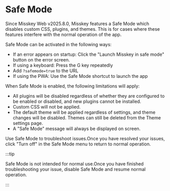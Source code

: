 # Safe Mode

Since Misskey Web v2025.8.0, Misskey features a Safe Mode which disables custom CSS, plugins, and themes. This is for cases where these features interfere with the normal operation of the app.

Safe Mode can be activated in the following ways:

- If an error appears on startup: Click the "Launch Misskey in safe mode" button on the error screen.
- If using a keyboard: Press the G key repeatedly
- Add `?safemode=true` to the URL
- If using the PWA: Use the Safe Mode shortcut to launch the app

When Safe Mode is enabled, the following limitations will apply:

- All plugins will be disabled regardless of whether they are configured to be enabled or disabled, and new plugins cannot be installed.
- Custom CSS will not be applied.
- The default theme will be applied regardless of settings, and theme changes will be disabled. Themes can still be deleted from the Theme settings page.
- A "Safe Mode" message will always be displayed on screen.

Use Safe Mode to troubleshoot issues.Once you have resolved your issues, click "Turn off" in the Safe Mode menu to return to normal operation.

:::tip

Safe Mode is not intended for normal use.Once you have finished troubleshooting your issue, disable Safe Mode and resume normal operation.

:::
